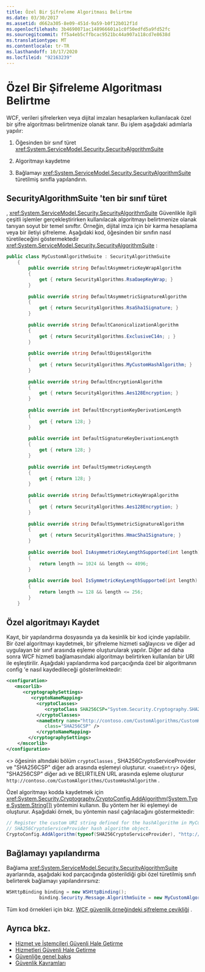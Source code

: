 ```yaml
---
title: Özel Bir Şifreleme Algoritması Belirtme
ms.date: 03/30/2017
ms.assetid: d662a305-8e09-451d-9a59-b0f12b012f1d
ms.openlocfilehash: 3b4690071ac148966601a1c0f50edfd5a9fd52fc
ms.sourcegitcommit: ff5a4eb5cffbcac9521bc44a907a118cd7e8638d
ms.translationtype: MT
ms.contentlocale: tr-TR
ms.lasthandoff: 10/17/2020
ms.locfileid: "92163239"
---
```

# <a name="specifying-a-custom-crypto-algorithm"></a>Özel Bir Şifreleme Algoritması Belirtme
WCF, verileri şifrelerken veya dijital imzaları hesaplarken kullanılacak özel bir şifre algoritması belirtmenize olanak tanır. Bu işlem aşağıdaki adımlarla yapılır:  
  
1. Öğesinden bir sınıf türet <xref:System.ServiceModel.Security.SecurityAlgorithmSuite>  
  
2. Algoritmayı kaydetme  
  
3. Bağlamayı <xref:System.ServiceModel.Security.SecurityAlgorithmSuite> türetilmiş sınıfla yapılandırın.  
  
## <a name="derive-a-class-from-securityalgorithmsuite"></a>SecurityAlgorithmSuite 'ten bir sınıf türet  
 , <xref:System.ServiceModel.Security.SecurityAlgorithmSuite> Güvenlikle ilgili çeşitli işlemler gerçekleştirirken kullanılacak algoritmayı belirtmenize olanak tanıyan soyut bir temel sınıftır. Örneğin, dijital imza için bir karma hesaplama veya bir iletiyi şifreleme. Aşağıdaki kod, öğesinden bir sınıfın nasıl türetileceğini göstermektedir <xref:System.ServiceModel.Security.SecurityAlgorithmSuite> :  
  
```csharp  
public class MyCustomAlgorithmSuite : SecurityAlgorithmSuite  
    {  
        public override string DefaultAsymmetricKeyWrapAlgorithm  
        {  
            get { return SecurityAlgorithms.RsaOaepKeyWrap; }  
        }  
  
        public override string DefaultAsymmetricSignatureAlgorithm  
        {  
            get { return SecurityAlgorithms.RsaSha1Signature; }  
        }  
  
        public override string DefaultCanonicalizationAlgorithm  
        {  
            get { return SecurityAlgorithms.ExclusiveC14n; ; }  
        }  
  
        public override string DefaultDigestAlgorithm  
        {  
            get { return SecurityAlgorithms.MyCustomHashAlgorithm; }  
        }  
  
        public override string DefaultEncryptionAlgorithm  
        {  
            get { return SecurityAlgorithms.Aes128Encryption; }  
        }  
  
        public override int DefaultEncryptionKeyDerivationLength  
        {  
            get { return 128; }  
        }  
  
        public override int DefaultSignatureKeyDerivationLength  
        {  
            get { return 128; }  
        }  
  
        public override int DefaultSymmetricKeyLength  
        {  
            get { return 128; }  
        }  
  
        public override string DefaultSymmetricKeyWrapAlgorithm  
        {  
            get { return SecurityAlgorithms.Aes128Encryption; }  
        }  
  
        public override string DefaultSymmetricSignatureAlgorithm  
        {  
            get { return SecurityAlgorithms.HmacSha1Signature; }  
        }  
  
        public override bool IsAsymmetricKeyLengthSupported(int length)  
        {  
            return length >= 1024 && length <= 4096;  
        }  
  
        public override bool IsSymmetricKeyLengthSupported(int length)  
        {  
            return length >= 128 && length <= 256;  
        }  
    }  
```  
  
## <a name="register-the-custom-algorithm"></a>Özel algoritmayı Kaydet  
 Kayıt, bir yapılandırma dosyasında ya da kesinlik bir kod içinde yapılabilir. Bir özel algoritmayı kaydetmek, bir şifreleme hizmeti sağlayıcısı ve diğer ad uygulayan bir sınıf arasında eşleme oluşturularak yapılır. Diğer ad daha sonra WCF hizmeti bağlamasındaki algoritmayı belirtirken kullanılan bir URI ile eşleştirilir. Aşağıdaki yapılandırma kod parçacığında özel bir algoritmanın config 'e nasıl kaydedileceği gösterilmektedir:  
  
```xml  
<configuration>  
   <mscorlib>  
      <cryptographySettings>  
         <cryptoNameMapping>  
           <cryptoClasses>  
              <cryptoClass SHA256CSP="System.Security.Cryptography.SHA256CryptoServiceProvider, System.Core, Version=3.5.0.0, Culture=neutral, PublicKeyToken=b77a5c561934e089" />  
           </cryptoClasses>  
           <nameEntry name="http://contoso.com/CustomAlgorithms/CustomHashAlgorithm"  
              class="SHA256CSP" />  
           </cryptoNameMapping>  
        </cryptographySettings>  
    </mscorlib>  
</configuration>  
```  
  
 <> öğesinin altındaki bölüm `cryptoClasses` , SHA256CryptoServiceProvider ve "SHA256CSP" diğer adı arasında eşlemeyi oluşturur. <`nameEntry`> öğesi, "SHA256CSP" diğer adı ve BELIRTILEN URL arasında eşleme oluşturur `http://contoso.com/CustomAlgorithms/CustomHashAlgorithm` .  
  
 Özel algoritmayı kodda kaydetmek için <xref:System.Security.Cryptography.CryptoConfig.AddAlgorithm(System.Type,System.String[])> yöntemini kullanın. Bu yöntem her iki eşlemeyi de oluşturur. Aşağıdaki örnek, bu yöntemin nasıl çağrılacağını göstermektedir:  
  
```csharp
// Register the custom URI string defined for the hashAlgorithm in MyCustomAlgorithmSuite class to create the
// SHA256CryptoServiceProvider hash algorithm object.  
CryptoConfig.AddAlgorithm(typeof(SHA256CryptoServiceProvider), "http://contoso.com/CustomAlgorithms/CustomHashAlgorithm");  
```  
  
## <a name="configure-the-binding"></a>Bağlamayı yapılandırma  
 Bağlama <xref:System.ServiceModel.Security.SecurityAlgorithmSuite> ayarlarında, aşağıdaki kod parçacığında gösterildiği gibi özel türetilmiş sınıfı belirterek bağlamayı yapılandırırsınız:  
  
```csharp  
WSHttpBinding binding = new WSHttpBinding();  
            binding.Security.Message.AlgorithmSuite = new MyCustomAlgorithmSuite();  
```  
  
 Tüm kod örnekleri için bkz. [WCF güvenlik örneğindeki şifreleme çevikliği](../samples/cryptographic-agility-in-wcf-security.md) .  
  
## <a name="see-also"></a>Ayrıca bkz.

- [Hizmet ve İstemcileri Güvenli Hale Getirme](../feature-details/securing-services-and-clients.md)
- [Hizmetleri Güvenli Hale Getirme](../securing-services.md)
- [Güvenliğe genel bakış](../feature-details/security-overview.md)
- [Güvenlik Kavramları](../feature-details/security-concepts.md)
